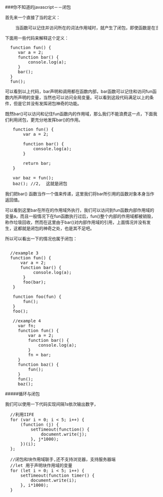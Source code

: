 ###你不知道的javascript－－闭包

首先来一个直接了当的定义：
<pre>
    当函数可以记住并访问所在的词法作用域时，就产生了闭包，即使函数是在当前词法作用域执行之外。
</pre>

下面用一些代码来解释这个定义：
<pre>
  function fun() {
     var a = 2;
     function bar() {
         console.log(a);
     } 
     bar();
  }
  fun();
</pre>
可以看到以上代码，bar声明和调用都在函数内部，bar函数可以记住和访问fun函数内所声明的变量，当然也可以访问全局变量。可以看到这段代码满足以上的条件，但是它并没有发挥闭包神奇的功能。

既然bar()可以访问和记住fun函数内的作用域，那么我们不能浪费这一点，下面我们利用闭包，更充分地发挥bar()的作用。

<pre>
   function fun() {
       var a = 2;

       function bar() {
           console.log(a);
       }

       return bar;
   }

   var baz = fun();
   baz(); //2,  这就是闭包
</pre>

我们把bar() 函数当作一个值来传递，这里我们将bar所引用的函数对象本身当作返回值。

可以看到这里bar在所在的作用域外执行，我们可以访问到fun函数内部作用域的变量a，而且一般情况下在fun函数执行过后，fun()整个内部的作用域都被销毁，称作垃圾回收，然而在这里由于bar()对内部作用域的引用，上面情况并没有发生，这都就是闭包的神奇之处，也是其不足吧。

所以可以看出一下的情况也属于闭包：
<pre>

  //example 3
  function fun() {
      var a = 2;
      function bar() {
           console.log(a);
       }
       foo(bar);
   }
   
   function foo(fun) {
       fun();
   }
   foo();
   
   //example 4
	 var fn;
	 function fun() {
	     var a = 2;
	     function bar() {
	         console.log(a);
	     }
	     fn = bar;
	 }
     function baz() {
	     fun();
	 }
	 fun();
	 baz();
</pre>


#####循环与闭包

我们可以使用一下代码实现间隔1s依次输出数字，

<pre>
  //利用IIFE
  for (var i = 0; i < 5; i++) {
      (function (j) {
          setTimeout(function() {
              document.write(j);
          }, j*1000); 
      })(i);
  };

  //闭包和块作用域联手,还不支持浏览器，支持服务器端
  //let 用于声明块作用域的变量
  for (let i = 0; i < 5; i++) {
      setTimeout(function timer() {
          document.write(i);
      }, i*1000);
  }

</pre>


















